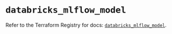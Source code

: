 # `databricks_mlflow_model`

Refer to the Terraform Registry for docs: [`databricks_mlflow_model`](https://registry.terraform.io/providers/databricks/databricks/1.50.0/docs/resources/mlflow_model).
